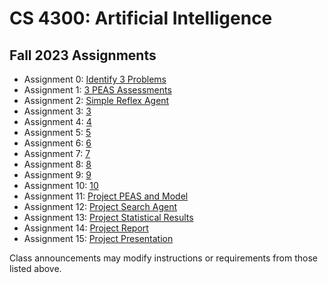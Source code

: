 CS 4300: Artificial Intelligence
===============================================

Fall 2023 Assignments
-----------------------

* Assignment 0: [Identify 3 Problems](assignment_000.php)
* Assignment 1: [3 PEAS Assessments](assignment_010.php)
* Assignment 2: [Simple Reflex Agent](assignment_020.php)
* Assignment 3: [3](assignment_030.php)
* Assignment 4: [4](assignment_040.php)
* Assignment 5: [5](assignment_050.php)
* Assignment 6: [6](assignment_060.php)
* Assignment 7: [7](assignment_070.php)
* Assignment 8: [8](assignment_080.php)
* Assignment 9: [9](assignment_090.php)
* Assignment 10: [10](assignment_100.php)
* Assignment 11: [Project PEAS and Model](assignment_110.php)
* Assignment 12: [Project Search Agent](assignment_120.php)
* Assignment 13: [Project Statistical Results](assignment_130.php)
* Assignment 14: [Project Report](assignment_140.php)
* Assignment 15: [Project Presentation](assignment_150.php)

Class announcements may modify instructions or requirements 
from those listed above.
